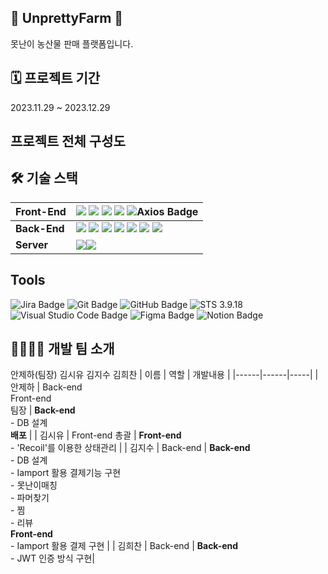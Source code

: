 ## 🥕 UnprettyFarm 🥕
못난이 농산물 판매 플랫폼입니다.

## 🗓️ 프로젝트 기간
2023.11.29 ~ 2023.12.29

## 프로젝트 전체 구성도


## 🛠 기술 스택
| **Front-End** | <img src="https://img.shields.io/badge/React-61DAFB?style=flat-square&logo=React&logoColor=black"/> <img src="https://img.shields.io/badge/CSS3-1572B6?style=flat-square&logo=css3&logoColor=white"/> <img src="https://img.shields.io/badge/HTML5-E34F26?style=flat-square&logo=html5&logoColor=white"/> <img src="https://img.shields.io/badge/Recoil-3578E5?style=flat-square&logo=recoil&logoColor=white"/> ![Axios Badge](https://img.shields.io/badge/Axios-5A29E4?logo=axios&logoColor=fff&style=flat-square)|
|---------------|---|
| **Back-End**  | <img src="https://img.shields.io/badge/springboot-6DB33F?style=flat-square&logo=springboot&logoColor=white"> <img src="https://img.shields.io/badge/Security-6DB33F?style=flat-square&logo=springsecurity&logoColor=white"> <img src="https://img.shields.io/badge/JPA-6DB33F?style=flat-square&logo=jpa&logoColor=white"> <img src="https://img.shields.io/badge/QueryDsl-6DB33F?style=flat-square&logo=hibernate&logoColor=white"> <img src="https://img.shields.io/badge/JSON%20Web%20Tokens-000?logo=jsonwebtokens&logoColor=fff&style=flat"> <img src="https://img.shields.io/badge/gradle-02303A?style=flat-square&logo=gradle&logoColor=white"> <img src="https://img.shields.io/badge/mariaDB-003545?style=flat-square&logo=mariaDB&logoColor=white">|
| **Server**    | <img src="https://img.shields.io/badge/Docker-2496ED?style=flat-square&logo=Docker&logoColor=white"/><img src="https://img.shields.io/badge/Amazon AWS-232F3E?style=flat-square&logo=amazonaws&logoColor=white"/>|

## Tools
![Jira Badge](https://img.shields.io/badge/Jira-0052CC?logo=jira&logoColor=fff&style=flat-square) ![Git Badge](https://img.shields.io/badge/Git-F05032?logo=git&logoColor=fff&style=flat) ![GitHub Badge](https://img.shields.io/badge/GitHub-181717?logo=github&logoColor=fff&style=flat)
![STS 3.9.18](https://img.shields.io/badge/STS-3.9.18-green?style=flat-square) ![Visual Studio Code Badge](https://img.shields.io/badge/Visual%20Studio%20Code-007ACC?logo=visualstudiocode&logoColor=fff&style=flat) ![Figma Badge](https://img.shields.io/badge/Figma-F24E1E?logo=figma&logoColor=fff&style=flat) ![Notion Badge](https://img.shields.io/badge/Notion-000?logo=notion&logoColor=fff&style=flat)

## 👨‍👩‍👧‍👦 개발 팀 소개
안제하(팀장) 김시유 김지수 김희찬
| 이름 | 역할 | 개발내용 |
|------|------|-----|
|   안제하   | Back-end<br> Front-end<br> 팀장     |   **Back-end**<br>- DB 설계<br>  **배포**   |
|   김시유   | Front-end 총괄    | **Front-end**<br> - 'Recoil'를 이용한 상태관리     |
|    김지수  | Back-end    |  **Back-end**<br> - DB 설계<br> - Iamport 활용 결제기능 구현<br> - 못난이매칭<br> - 파머찾기<br> - 찜<br> - 리뷰<br> **Front-end**<br> - Iamport 활용 결제 구현 |
|     김희찬 | Back-end     |   **Back-end**<br> - JWT 인증 방식 구현|

<!--

**Here are some ideas to get you started:**

🙋‍♀️ A short introduction - what is your organization all about?
🌈 Contribution guidelines - how can the community get involved?
👩‍💻 Useful resources - where can the community find your docs? Is there anything else the community should know?
🍿 Fun facts - what does your team eat for breakfast?
🧙 Remember, you can do mighty things with the power of [Markdown](https://docs.github.com/github/writing-on-github/getting-started-with-writing-and-formatting-on-github/basic-writing-and-formatting-syntax)
<img src="https://img.shields.io/badge/springboot-6DB33F?style=for-the-badge&logo=springboot&logoColor=white"><img src="https://img.shields.io/badge/java11-007396?style=for-the-badge&logo=java&logoColor=white">
<img src="https://img.shields.io/badge/mariaDB-003545?style=for-the-badge&logo=mariaDB&logoColor=white">
<img src="https://img.shields.io/badge/react-61DAFB?style=for-the-badge&logo=react&logoColor=black">
<img src="https://img.shields.io/badge/gradle-02303A?style=for-the-badge&logo=gradle&logoColor=white">
Spring Data JPA  
Query DSL  
Security  
AWS  
Docker  
STS 3.9.18  
### 언어
[![stackticon](https://firebasestorage.googleapis.com/v0/b/stackticon-81399.appspot.com/o/images%2F1705811198782?alt=media&token=ea53bef3-99a1-44d2-a353-02d1328019f4)](https://github.com/msdio/stackticon)

### Front-End
[![stackticon](https://firebasestorage.googleapis.com/v0/b/stackticon-81399.appspot.com/o/images%2F1705811377625?alt=media&token=73e8faff-2e91-4ec9-92ae-ef3f960dd7f0)](https://github.com/msdio/stackticon)

### Back-End
[![stackticon](https://firebasestorage.googleapis.com/v0/b/stackticon-81399.appspot.com/o/images%2F1705811668016?alt=media&token=ceeeac2d-71e9-469c-a3c1-1c9612d0964b)](https://github.com/msdio/stackticon)

### Dev-Ops
[![stackticon](https://firebasestorage.googleapis.com/v0/b/stackticon-81399.appspot.com/o/images%2F1705811960999?alt=media&token=b2487a39-432d-4fdf-86f7-9a3e6e7aad04)](https://github.com/msdio/stackticon)

### 협업 툴
[![stackticon](https://firebasestorage.googleapis.com/v0/b/stackticon-81399.appspot.com/o/images%2F1705811716922?alt=media&token=08c02720-e7fc-4ceb-821d-7c96f8333fdb)](https://github.com/msdio/stackticon)

-->
